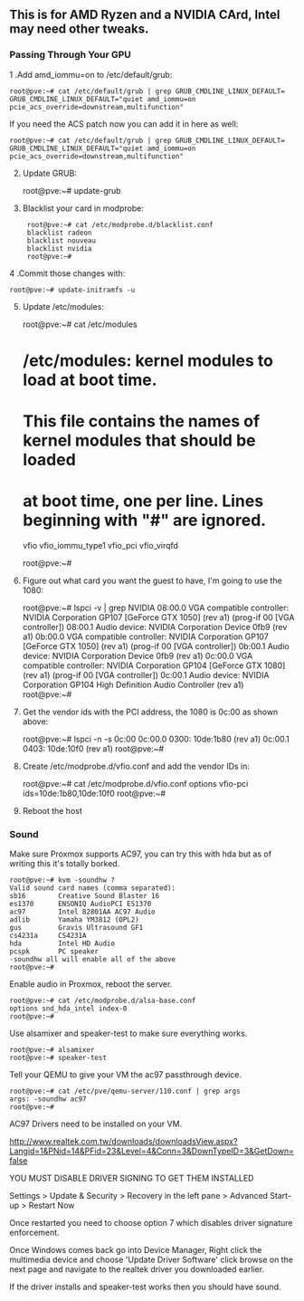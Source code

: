 ## This is for AMD Ryzen and a NVIDIA CArd, Intel may need other tweaks.

### Passing Through Your GPU

1 .Add amd_iommu=on to /etc/default/grub:

    root@pve:~# cat /etc/default/grub | grep GRUB_CMDLINE_LINUX_DEFAULT=
    GRUB_CMDLINE_LINUX_DEFAULT="quiet amd_iommu=on pcie_acs_override=downstream,multifunction"
    
If you need the ACS patch now you can add it in here as well:

    root@pve:~# cat /etc/default/grub | grep GRUB_CMDLINE_LINUX_DEFAULT=
    GRUB_CMDLINE_LINUX_DEFAULT="quiet amd_iommu=on pcie_acs_override=downstream,multifunction"
    
2. Update GRUB:

    root@pve:~# update-grub
    
3. Blacklist your card in modprobe:

        root@pve:~# cat /etc/modprobe.d/blacklist.conf
        blacklist radeon
        blacklist nouveau
        blacklist nvidia
        root@pve:~#

4 .Commit those changes with:

    root@pve:~# update-initramfs -u

5. Update /etc/modules:

    root@pve:~# cat /etc/modules
    # /etc/modules: kernel modules to load at boot time.
    #
    # This file contains the names of kernel modules that should be loaded
    # at boot time, one per line. Lines beginning with "#" are ignored.
    vfio
    vfio_iommu_type1
    vfio_pci
    vfio_virqfd

    root@pve:~#

6. Figure out what card you want the guest to have, I'm going to use the 1080:

    root@pve:~# lspci -v | grep NVIDIA
    08:00.0 VGA compatible controller: NVIDIA Corporation GP107 [GeForce GTX 1050] (rev a1) (prog-if 00 [VGA controller])
    08:00.1 Audio device: NVIDIA Corporation Device 0fb9 (rev a1)
    0b:00.0 VGA compatible controller: NVIDIA Corporation GP107 [GeForce GTX 1050] (rev a1) (prog-if 00 [VGA controller])
    0b:00.1 Audio device: NVIDIA Corporation Device 0fb9 (rev a1)
    0c:00.0 VGA compatible controller: NVIDIA Corporation GP104 [GeForce GTX 1080] (rev a1) (prog-if 00 [VGA controller])
    0c:00.1 Audio device: NVIDIA Corporation GP104 High Definition Audio Controller (rev a1)
    root@pve:~#

7. Get the vendor ids with the PCI address, the 1080 is 0c:00 as shown above:

    root@pve:~# lspci -n -s 0c:00
    0c:00.0 0300: 10de:1b80 (rev a1)
    0c:00.1 0403: 10de:10f0 (rev a1)
    root@pve:~#
 
8. Create /etc/modprobe.d/vfio.conf and add the vendor IDs in:

    root@pve:~# cat /etc/modprobe.d/vfio.conf
    options vfio-pci ids=10de:1b80,10de:10f0
    root@pve:~#

9. Reboot the host

### Sound

Make sure Proxmox supports AC97, you can try this with hda but as of writing this it's totally borked.

    root@pve:~# kvm -soundhw ?
    Valid sound card names (comma separated):
    sb16        Creative Sound Blaster 16
    es1370      ENSONIQ AudioPCI ES1370
    ac97        Intel 82801AA AC97 Audio
    adlib       Yamaha YM3812 (OPL2)
    gus         Gravis Ultrasound GF1
    cs4231a     CS4231A
    hda         Intel HD Audio
    pcspk       PC speaker
    -soundhw all will enable all of the above
    root@pve:~#


Enable audio in Proxmox, reboot the server.

    root@pve:~# cat /etc/modprobe.d/alsa-base.conf
    options snd_hda_intel index-0
    root@pve:~#

Use alsamixer and speaker-test to make sure everything works.

    root@pve:~# alsamixer
    root@pve:~# speaker-test

Tell your QEMU to give your VM the ac97 passthrough device.

    root@pve:~# cat /etc/pve/qemu-server/110.conf | grep args
    args: -soundhw ac97
    root@pve:~#

AC97 Drivers need to be installed on your VM.

http://www.realtek.com.tw/downloads/downloadsView.aspx?Langid=1&PNid=14&PFid=23&Level=4&Conn=3&DownTypeID=3&GetDown=false

YOU MUST DISABLE DRIVER SIGNING TO GET THEM INSTALLED

Settings > Update & Security > Recovery in the left pane > Advanced Start-up > Restart Now

Once restarted you need to choose option 7 which disables driver signature enforcement.

Once Windows comes back go into Device Manager, Right click the multimedia device and choose 'Update Driver Software' click browse on the next page and navigate to the realtek driver you downloaded earlier.

If the driver installs and speaker-test works then you should have sound.




